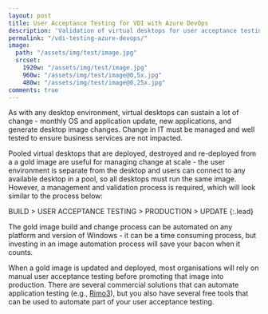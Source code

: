 ```yaml
---
layout: post
title: User Acceptance Testing for VDI with Azure DevOps
description: 'Validation of virtual desktops for user acceptance testing via integration with with Azure DevOps and Azure Pipelines with self-hosted agents running Pester to perform automated tests.'
permalink: "/vdi-testing-azure-devops/"
image:
  path: "/assets/img/test/image.jpg"
  srcset:
    1920w: "/assets/img/test/image.jpg"
    960w: "/assets/img/test/image@0,5x.jpg"
    480w: "/assets/img/test/image@0,25x.jpg"
comments: true
---
```

As with any desktop environment, virtual desktops can sustain a lot of change - monthly OS and application update, new applications, and generate desktop image changes. Change in IT must be managed and well tested to ensure business services are not impacted.

Pooled virtual desktops that are deployed, destroyed and re-deployed from a a gold image are useful for managing change at scale - the user environment is separate from the desktop and users can connect to any available desktop in a pool, so all desktops must run the same image. However, a management and validation process is required, which will look similar to the process below:

BUILD > USER ACCEPTANCE TESTING > PRODUCTION > UPDATE
{:.lead}

The gold image build and change process can be automated on any platform and version of Windows - it can be a time consuming process, but investing in an image automation process will save your bacon when it counts.

When a gold image is updated and deployed, most organisations will rely on manual user acceptance testing before promoting that image into production. There are several commercial solutions that can automate application testing (e.g., [Rimo3](https://www.rimo3.com/)), but you also have several free tools that can be used to automate part of your user acceptance testing.


